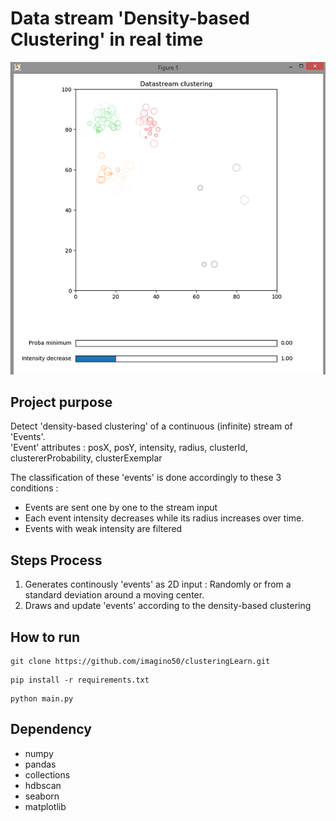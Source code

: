 # Data stream 'Density-based Clustering' in real time   

![alt text](https://github.com/imagino50/clusteringLearn/blob/master/figure.png   "Home page")

## Project purpose  
Detect 'density-based clustering' of a continuous (infinite) stream of 'Events'.  
'Event' attributes : posX, posY, intensity, radius, clusterId, clustererProbability, clusterExemplar

The classification of these 'events' is done accordingly to these 3 conditions :
- Events are sent one by one to the stream input
- Each event intensity decreases while its radius increases over time.  
- Events with weak intensity are filtered

## Steps Process  
1. Generates continously 'events' as 2D input : Randomly or from a standard deviation around a moving center. 
2. Draws and update 'events' according to the density-based clustering 

## How to run  

```
git clone https://github.com/imagino50/clusteringLearn.git
```
```
pip install -r requirements.txt
```
```
python main.py
```

## Dependency
- numpy 
- pandas
- collections
- hdbscan
- seaborn
- matplotlib


